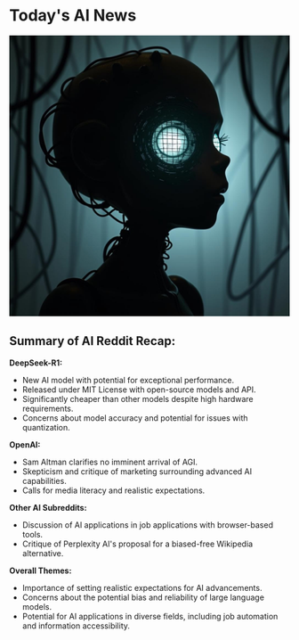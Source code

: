 
# Today's AI News

![Todays Image](pictures/20250121_101716.png)

## Summary of AI Reddit Recap:

**DeepSeek-R1:**

* New AI model with potential for exceptional performance.
* Released under MIT License with open-source models and API.
* Significantly cheaper than other models despite high hardware requirements.
* Concerns about model accuracy and potential for issues with quantization.

**OpenAI:**

* Sam Altman clarifies no imminent arrival of AGI.
* Skepticism and critique of marketing surrounding advanced AI capabilities.
* Calls for media literacy and realistic expectations.

**Other AI Subreddits:**

* Discussion of AI applications in job applications with browser-based tools.
* Critique of Perplexity AI's proposal for a biased-free Wikipedia alternative.


**Overall Themes:**

* Importance of setting realistic expectations for AI advancements.
* Concerns about the potential bias and reliability of large language models.
* Potential for AI applications in diverse fields, including job automation and information accessibility.
